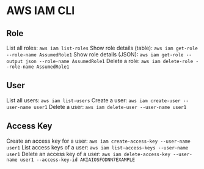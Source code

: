 # AWS IAM CLI

## Role
List all roles: `aws iam list-roles`
Show role details (table): `aws iam get-role --role-name AssumedRole1`
Show role details (JSON): `aws iam get-role --output json --role-name AssumedRole1`
Delete a role: `aws iam delete-role --role-name AssumedRole1`

## User
List all users: `aws iam list-users`
Create a user: `aws iam create-user --user-name user1`
Delete a user: `aws iam delete-user --user-name user1`

## Access Key
Create an access key for a user: `aws iam create-access-key --user-name user1`
List access keys of a user: `aws iam list-access-keys --user-name user1`
Delete an access key of a user: `aws iam delete-access-key --user-name user1 --access-key-id AKIAIOSFODNN7EXAMPLE`
